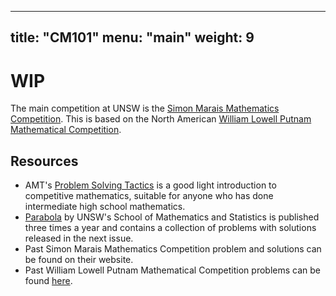 
---
title: "CM101"
menu: "main"
weight: 9
---

# WIP
The main competition at UNSW is the [Simon Marais Mathematics Competition](https://www.simonmarais.org/). This is based on the North American [William Lowell Putnam Mathematical Competition](https://www.maa.org/math-competitions/putnam-competition).

## Resources
- AMT's [Problem Solving Tactics](https://shop.amt.edu.au/collections/advanced-problem-solving/products/pst) is a good light introduction to competitive mathematics, suitable for anyone who has done intermediate high school mathematics.
- [Parabola](https://www.parabola.unsw.edu.au/) by UNSW's School of Mathematics and Statistics is published three times a year and contains a collection of problems with solutions released in the next issue.
- Past Simon Marais Mathematics Competition problem and solutions can be found on their website.
- Past William Lowell Putnam Mathematical Competition problems can be found [here](https://kskedlaya.org/putnam-archive/).
